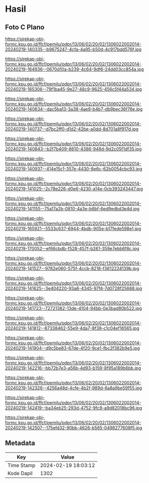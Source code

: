 # Hasil

## Foto C Plano

https://sirekap-obj-formc.kpu.go.id/ffcf/pemilu/pdpr/13/06/02/20/02/1306022002014-20240219-140335--b9675247-4cfa-4a95-b50d-4c917bdd576f.jpg

https://sirekap-obj-formc.kpu.go.id/ffcf/pemilu/pdpr/13/06/02/20/02/1306022002014-20240219-164936--0670d10a-b239-4c64-9df6-24dd03cc854a.jpg

https://sirekap-obj-formc.kpu.go.id/ffcf/pemilu/pdpr/13/06/02/20/02/1306022002014-20240219-165306--79f1ba45-9e27-48c9-9625-456c5f44a534.jpg

https://sirekap-obj-formc.kpu.go.id/ffcf/pemilu/pdpr/13/06/02/20/02/1306022002014-20240219-140634--dac5ba13-3a38-4ae9-b4b7-db9bec36f76e.jpg

https://sirekap-obj-formc.kpu.go.id/ffcf/pemilu/pdpr/13/06/02/20/02/1306022002014-20240219-140737--d7bc2ff0-d1d2-42be-a0dd-8d701a8f917d.jpg

https://sirekap-obj-formc.kpu.go.id/ffcf/pemilu/pdpr/13/06/02/20/02/1306022002014-20240219-140843--b2f7b409-8610-4386-948d-9d2c05f1df35.jpg

https://sirekap-obj-formc.kpu.go.id/ffcf/pemilu/pdpr/13/06/02/20/02/1306022002014-20240219-140937--414e15c1-357e-4430-8e6c-62b0054cbc93.jpg

https://sirekap-obj-formc.kpu.go.id/ffcf/pemilu/pdpr/13/06/02/20/02/1306022002014-20240219-141025--2c78e226-d0e6-4230-a14e-0cb393243447.jpg

https://sirekap-obj-formc.kpu.go.id/ffcf/pemilu/pdpr/13/06/02/20/02/1306022002014-20240219-141155--75a17a2b-0810-4a3e-b6bf-6ed9edbd3e4d.jpg

https://sirekap-obj-formc.kpu.go.id/ffcf/pemilu/pdpr/13/06/02/20/02/1306022002014-20240219-165921--5533c637-6944-4bdb-905e-b17fede598e1.jpg

https://sirekap-obj-formc.kpu.go.id/ffcf/pemilu/pdpr/13/06/02/20/02/1306022002014-20240219-170052--ef66cbdb-f528-457f-b261-359e7ebb6f8c.jpg

https://sirekap-obj-formc.kpu.go.id/ffcf/pemilu/pdpr/13/06/02/20/02/1306022002014-20240219-141527--9782e060-575f-4ccb-8218-f3612224139b.jpg

https://sirekap-obj-formc.kpu.go.id/ffcf/pemilu/pdpr/13/06/02/20/02/1306022002014-20240219-141625--3e404220-93a6-4345-97f4-7d0728f25668.jpg

https://sirekap-obj-formc.kpu.go.id/ffcf/pemilu/pdpr/13/06/02/20/02/1306022002014-20240219-141723--72721382-13de-4104-94bb-0e3bad80b522.jpg

https://sirekap-obj-formc.kpu.go.id/ffcf/pemilu/pdpr/13/06/02/20/02/1306022002014-20240219-141812--87338462-55e9-4da7-8f39-c1c04ef16565.jpg

https://sirekap-obj-formc.kpu.go.id/ffcf/pemilu/pdpr/13/06/02/20/02/1306022002014-20240219-141904--d9c5be83-67de-4f20-9ce1-fbc2f382b9e5.jpg

https://sirekap-obj-formc.kpu.go.id/ffcf/pemilu/pdpr/13/06/02/20/02/1306022002014-20240219-142216--bb72b7e3-a56b-4d93-b159-8f95a189b6bb.jpg

https://sirekap-obj-formc.kpu.go.id/ffcf/pemilu/pdpr/13/06/02/20/02/1306022002014-20240219-142326--4256a48d-4cfe-4b2f-989d-6a8a9be59f55.jpg

https://sirekap-obj-formc.kpu.go.id/ffcf/pemilu/pdpr/13/06/02/20/02/1306022002014-20240219-142419--ba34eb25-293d-4752-9fc9-a9d82018bc96.jpg

https://sirekap-obj-formc.kpu.go.id/ffcf/pemilu/pdpr/13/06/02/20/02/1306022002014-20240219-142507--175efd32-90bb-4626-b565-0498277608f5.jpg


## Metadata

| Key        | Value               |
| ---------- | ------------------- |
| Time Stamp | 2024-02-19 18:03:12 |
| Kode Dapil | 1302                |




